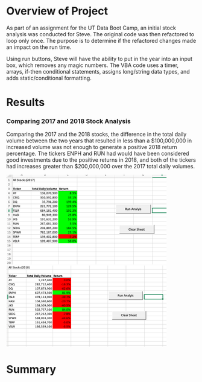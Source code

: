 # Overview of Project

As part of an assignment for the UT Data Boot Camp, an initial stock analysis was conducted for Steve. The original code was then refactored to loop only once. The purpose is to determine if the refactored changes made an impact on the run time.

Using run buttons, Steve will have the ability to put in the year into an input box, which removes any magic numbers. The VBA code uses a timer, arrays, if-then conditional statements, assigns long/string data types, and adds static/conditional formatting.

# Results

### Comparing 2017 and 2018 Stock Analysis
Comparing the 2017 and the 2018 stocks, the difference in the total daily volume between the two years that resulted in less than a $100,000,000 in increased volume was not enough to generate a positive 2018 return percentage. The tickers ENPH and RUN had would have been considered good investments due to the positive returns in 2018, and both of the tickers had increases greater than $200,000,000 over the 2017 total daily volumes.

<img src="https://github.com/remilekunajisebutu/stock-analysis/blob/main/Resources/VBA_Challenge_2017.png" width="425"/> 
<img src="https://github.com/remilekunajisebutu/stock-analysis/blob/main/Resources/VBA_Challenge_2018.png" width="425"/>


# Summary

